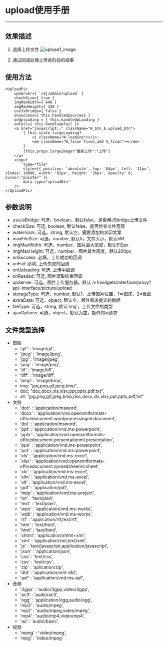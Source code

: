 # upload使用手册

------
## 效果描述

1. 选择上传文件
![upload1_image](http://wx2.sinaimg.cn/large/c43d4727ly1fgn47vk4blj20k00esgn9.jpg)

2. 通过回调处理上传各阶段的结果

## 使用方法
    <UploadPic
        upServer={ `/aj/admin/upload` } 
        checkSize={ true }
        imgMaxWidth={ 640 }
        imgMaxHeight={ 320 }
        useJsBridge={ false }
        onSuccess={ this.handleUpSuccess }
        onUploading = { this.handleUpLoading }
        onFail={ this.handleUpFail }>
        <a href="javascript:;" className="W_btn_b upload_btn">
            { this.state.largeLoading?
                <i className="W_loading"></i>:
                <em className="W_ficon ficon_add S_ficon">+</em>
            }
            {this.props.largeImage?"重新上传":"上传"}
        </a>
        <input
            type="file"
            style={{ position: 'absolute', top: '84px', left: '11px', zIndex: 10000, width: '62px', height: '26px', opacity: 0, cursor:"pointer" }}
            data-type="uploadBtn"
        />
    </UploadPic>
## 参数说明
- useJsBridge: 可选，boolean，默认false，是否用JSbridge上传文件
- checkSize: 可选, boolean, 默认false，是否检查文件宽高
- watermark: 可选，string, 默认空，需要添加的水印文案
- maxFileSize: 可选，number, 默认5，文件大小，默认5M
- imgMaxWidth: 可选，number，图片最大宽度，默认512px
- imgMaxHeight: 可选，number，图片最大高度，默认200px
- onSuccess: 必填，上传成功的回调
- onFail: 必填, 上传失败的回调
- onUploading: 可选, 上传中回调
- onReaded: 可选, 图片读取结束回调
- upServer: 可选，图片上传服务器，默认 /v1/widgets/interface/proxy?api=interface/picture/upload
- storageType: 可选，number, 默认1，上传图片位置，1＝图床，2=微盘
- extraData: 可选，object, 默认空，额外需求提交的数据
- fileType: 可选，string, 默认'img'，上传文件的类型
- ajaxOptions: 可选，object，默认为空，额外的aj请求

## 文件类型选择
- 图像
    - 'gif'  : 'image/gif',
    - 'jpeg' : 'image/jpeg',
    - 'jpg'  : 'image/jpeg',
    - 'png'  : 'image/png',
    - 'tif'  : 'image/tiff',
    - 'tiff' : 'image/tiff',
    - 'bmp'  : 'image/bmp',
    - img: "jpg,png,gif,jpeg,bmp",
    - doc: "doc,docx,xls,xlsx,ppt,pptx,pdf,txt",
    - all: "jpg,png,gif,jpeg,bmp,doc,docx,xls,xlsx,ppt,pptx,pdf,txt"
- 文档
    - 'doc'  : 'application/msword',
    - 'docx' : 'application/vnd.openxmlformats-officedocument.wordprocessingml.document',
    - 'dot'  : 'application/msword',
    - 'ppt'  : 'application/vnd.ms-powerpoint',
    - 'pptx' : 'application/vnd.openxmlformats-officedocument.presentationml.presentation',
    - 'pps'  : 'application/vnd.ms-powerpoint',
    - 'pot'  : 'application/vnd.ms-powerpoint',
    - 'xls'  : 'application/vnd.ms-excel',
    - 'xlsx' : 'application/vnd.openxmlformats-officedocument.spreadsheetml.sheet',
    - 'xlc'  : 'application/vnd.ms-excel',
    - 'xlm'  : 'application/vnd.ms-excel',
    - 'xlt'  : 'application/vnd.ms-excel',
    - 'pdf'  : 'application/pdf',
    - 'mpp'  : 'application/vnd.ms-project',
    - 'txt'  : 'text/plain',
    - 'text' : 'text/plain',
    - 'wps'  : 'application/vnd.ms-works',
    - 'wdb'  : 'application/vnd.ms-works',
    - 'rtf'  : 'application/rtf,text/rtf',
    - 'htm'  : 'text/html',
    - 'html' : 'text/html',
    - 'xhtml': 'application/xhtml+xml',
    - 'xml'  : 'application/xml,text/xml',
    - 'js'   : 'text/javascript,application/javascript',
    - 'json' : 'application/json',
    - 'css'  : 'text/css',
    - 'csv'  : 'text/csv',
    - 'zip'  : 'aplication/zip',
    - 'dtd'  : 'application/xml-dtd',
    - 'asf'  : 'application/vnd.ms-asf',
- 音频
    - '3gpp' : 'audio/3gpp,video/3gpp',
    - 'ac3'  : 'audio/ac3',
    - 'ogg'  : 'application/ogg,audio/ogg',
    - 'mp3'  : 'audio/mpeg',
    - 'mp2'  : 'audio/mpeg,video/mpeg',
    - 'mp4'  : 'audio/mp4,video/mp4',
    - 'au'   : 'audio/basic',
- 视频
    - 'mpeg' : 'video/mpeg',
    - 'mpg'  : 'video/mpeg'